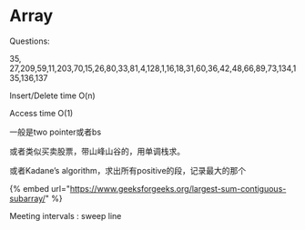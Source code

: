 # Array

Questions:

35, 27,209,59,11,203,70,15,26,80,33,81,4,128,1,16,18,31,60,36,42,48,66,89,73,134,135,136,137



Insert/Delete time O\(n\)

Access time O\(1\)



一般是two pointer或者bs



或者类似买卖股票，带山峰山谷的，用单调栈求。

或者Kadane’s algorithm，求出所有positive的段，记录最大的那个

{% embed url="https://www.geeksforgeeks.org/largest-sum-contiguous-subarray/" %}



Meeting intervals : sweep line







